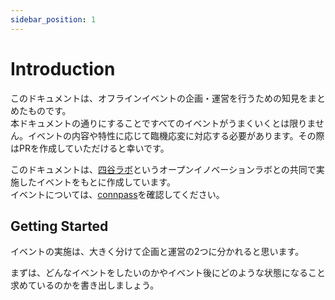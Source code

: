 ```yaml
---
sidebar_position: 1
---
```


# Introduction

このドキュメントは、オフラインイベントの企画・運営を行うための知見をまとめたものです。  
本ドキュメントの通りにすることですべてのイベントがうまくいくとは限りません。イベントの内容や特性に応じて臨機応変に対応する必要があります。その際はPRを作成していただけると幸いです。

このドキュメントは、[四谷ラボ](https://428lab.net/)というオープンイノベーションラボとの共同で実施したイベントをもとに作成しています。  
イベントについては、[connpass](https://428lab.connpass.com/event/300313/)を確認してください。

## Getting Started

イベントの実施は、大きく分けて企画と運営の2つに分かれると思います。

まずは、どんなイベントをしたいのかやイベント後にどのような状態になること求めているのかを書き出しましょう。
